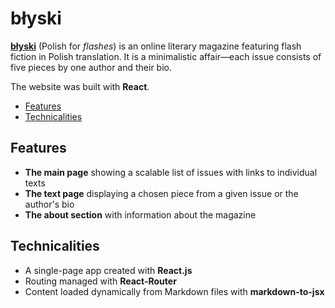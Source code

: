 # błyski

[**błyski**](https://blyski.org) (Polish for *flashes*) is an online literary magazine featuring flash fiction in Polish translation. It is a minimalistic affair—each issue consists of five pieces by one author and their bio. 

The website was built with **React**.

  - [Features](#features)
  - [Technicalities](#technicalities)

## Features

* **The main page** showing a scalable list of issues with links to individual texts
* **The text page** displaying a chosen piece from a given issue or the author's bio
* **The about section** with information about the magazine

## Technicalities

* A single-page app created with **React.js**
* Routing managed with **React-Router**
* Content loaded dynamically from Markdown files with **markdown-to-jsx**
